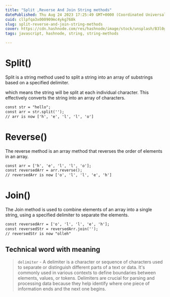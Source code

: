 ```yaml
---
title: "Split ,Reverse And Join String methods"
datePublished: Thu Aug 24 2023 17:25:49 GMT+0000 (Coordinated Universal Time)
cuid: cllpfqa3x000909mc4ykg768k
slug: split-reverse-and-join-string-methods
cover: https://cdn.hashnode.com/res/hashnode/image/stock/unsplash/B3l0g6HLxr8/upload/13fad7726af5af91f6f0d334adcabf8d.jpeg
tags: javascript, hashnode, string, string-methods

---
```


# Split()

Split is a string method used to split a string into an array of substrings based on a specified delimiter.

which means the string will be split at each individual character. This effectively converts the string into an array of characters.

```xml
const str = "hello";
const arr = str.split('');
// arr is now ['h', 'e', 'l', 'l', 'o']
```

# Reverse()

The reverse method is an array method that reverses the order of elements in an array.

```xml
const arr = ['h', 'e', 'l', 'l', 'o'];
const reversedArr = arr.reverse();
// reversedArr is now ['o', 'l', 'l', 'e', 'h']
```

# Join()

The Join method is used to combine elements of an array into a single string, using a specified delimiter to separate the elements.

```xml
const reversedArr = ['o', 'l', 'l', 'e', 'h'];
const reversedStr = reversedArr.join('');
// reversedStr is now "olleh"
```

## Technical word with meaning

> `delimiter` - A delimiter is a character or sequence of characters used to separate or distinguish different parts of a text or data. It's commonly used in various contexts to define boundaries between elements, values, or tokens. Delimiters are crucial for parsing and processing data because they help identify where one piece of information ends and the next one begins.